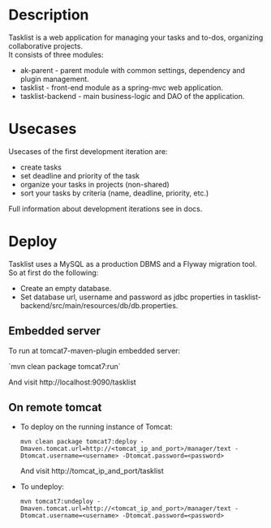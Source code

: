 # Description
Tasklist is a web application for managing your tasks and to-dos, organizing collaborative projects.<br>
It consists of three modules:
* ak-parent - parent module with common settings, dependency and plugin management.
* tasklist - front-end module as a spring-mvc web application.
* tasklist-backend - main business-logic and DAO of the application.

# Usecases
Usecases of the first development iteration are:
* create tasks
* set deadline and priority of the task
* organize your tasks in projects (non-shared)
* sort your tasks by criteria (name, deadline, priority, etc.)

Full information about development iterations see in docs.

# Deploy
Tasklist uses a MySQL as a production DBMS and a Flyway migration tool. So at first do the following:
* Create an empty database.
* Set database url, username and password as jdbc properties in tasklist-backend/src/main/resources/db/db.properties.

## Embedded server
To run at tomcat7-maven-plugin embedded server:
<p>`mvn clean package tomcat7:run`
<p>And visit http://localhost:9090/tasklist

## On remote tomcat
* To deploy on the running instance of Tomcat:
  ```
  mvn clean package tomcat7:deploy -Dmaven.tomcat.url=http://<tomcat_ip_and_port>/manager/text -Dtomcat.username=<username> -Dtomcat.password=<password>
  ```
  And visit http://tomcat_ip_and_port/tasklist

* To undeploy:
  ```
  mvn tomcat7:undeploy -Dmaven.tomcat.url=http://<tomcat_ip_and_port>/manager/text -Dtomcat.username=<username> -Dtomcat.password=<password>
  ```